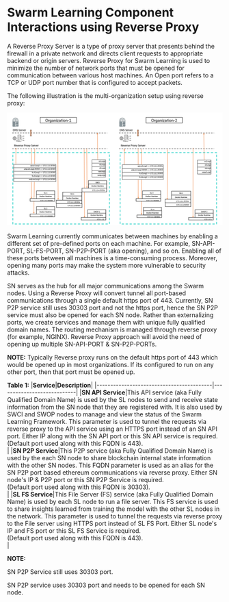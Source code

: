 # Swarm Learning Component Interactions using Reverse Proxy 

A Reverse Proxy Server is a type of proxy server that presents behind the firewall in a private network and directs client requests to appropriate backend or origin servers. Reverse Proxy for Swarm Learning is used to minimize the number of network ports that must be opened for communication between various host machines. An Open port refers to a TCP or UDP port number that is configured to accept packets.

The following illustration is the multi-organization setup using reverse proxy:

![](GUID-8387004B-D71E-4C39-8036-4ECC81972D3F-high.png)

Swarm Learning currently communicates between machines by enabling a different set of pre-defined ports on each machine. For example, SN-API-PORT, SL-FS-PORT, SN-P2P-PORT \(aka opening\), and so on. Enabling all of these ports between all machines is a time-consuming process. Moreover, opening many ports may make the system more vulnerable to security attacks.

SN serves as the hub for all major communications among the Swarm nodes. Using a Reverse Proxy will convert tunnel all port-based communications through a single default https port of 443. Currently, SN P2P service still uses 30303 port and not the https port, hence the SN P2P service must also be opened for each SN node. Rather than externalizing ports, we create services and manage them with unique fully qualified domain names. The routing mechanism is managed through reverse proxy (for example, NGINX). Reverse Proxy approach will avoid the need of opening up multiple SN-API-PORT & SN-P2P-PORTs.

**NOTE:** Typically Reverse proxy runs on the default https port of 443 which would be opened up in most organizations. If its configured to run on any other port, then that port must be opened up.

**Table 1:**
|<strong>Service</strong>|<strong>Description</strong>|
|------------------------------------------|----------------------------|
|**SN API Service**|This API service \(aka Fully Qualified Domain Name\) is used by the SL nodes to send and receive state information from the SN node that they are registered with. It is also used by SWCI and SWOP nodes to manage and view the status of the Swarm Learning Framework. This parameter is used to tunnel the requests via reverse proxy to the API service using an HTTPS port instead of an SN API port. Either IP along with the SN API port or this SN API service is required. <br>\(Default port used along with this FQDN is 443\).</br>|
|**SN P2P Service**|This P2P service \(aka Fully Qualified Domain Name\) is used by the each SN node to share blockchain internal state information with the other SN nodes. This FQDN parameter is used as an alias for the SN P2P port based ethereum communications via reverse proxy. Either SN node's IP & P2P port or this SN P2P Service is required. <br>\(Default port used along with this FQDN is 30303\).</br>|
|**SL FS Service**|This File Server \(FS\) service \(aka Fully Qualified Domain Name\) is used by each SL node to run a file server. This FS service is used to share insights learned from training the model with the other SL nodes in the network. This parameter is used to tunnel the requests via reverse proxy to the File server using HTTPS port instead of SL FS Port. Either SL node's IP and FS port or this SL FS Service is required. <br>\(Default port used along with this FQDN is 443\).</br>|


**NOTE:**

SN P2P Service still uses 30303 port.

SN P2P service uses 30303 port and needs to be opened for each SN node.

